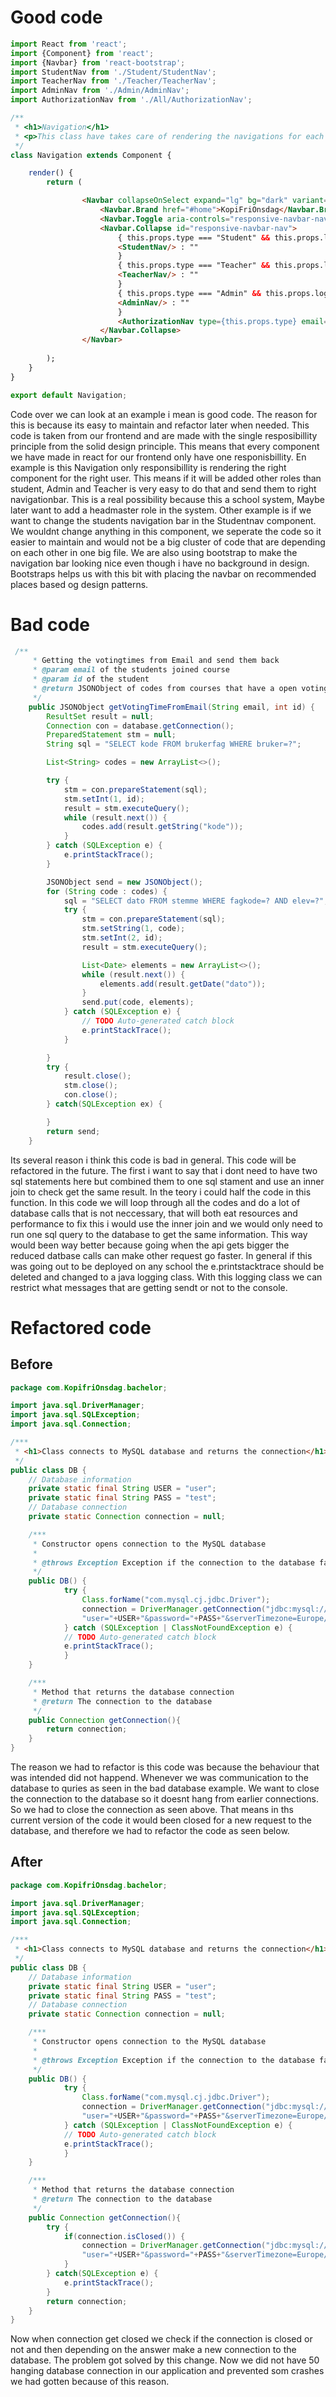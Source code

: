 # __Good code__
```js
import React from 'react';
import {Component} from 'react';
import {Navbar} from 'react-bootstrap';
import StudentNav from './Student/StudentNav';
import TeacherNav from './Teacher/TeacherNav';
import AdminNav from './Admin/AdminNav';
import AuthorizationNav from './All/AuthorizationNav';

/**
 * <h1>Navigation</h1>
 * <p>This class have takes care of rendering the navigations for each user</p>
 */
class Navigation extends Component {

    render() {
        return (
```
```html
                <Navbar collapseOnSelect expand="lg" bg="dark" variant="dark" className="justify-content-between">
                    <Navbar.Brand href="#home">KopiFriOnsdag</Navbar.Brand>
                    <Navbar.Toggle aria-controls="responsive-navbar-nav" />
                    <Navbar.Collapse id="responsive-navbar-nav">
                        { this.props.type === "Student" && this.props.loggedIn ? 
                        <StudentNav/> : ""
                        }
                        { this.props.type === "Teacher" && this.props.loggedIn ?
                        <TeacherNav/> : ""
                        }
                        { this.props.type === "Admin" && this.props.loggedIn ?
                        <AdminNav/> : ""
                        }
                        <AuthorizationNav type={this.props.type} email={this.props.email} loggedIn={this.props.loggedIn} ifTeacher={this.props.ifTeacher}/>
                    </Navbar.Collapse>
                </Navbar>
                
        );
    }
}
```
```js
export default Navigation;
```

Code over we can look at an example i mean is good code. The reason for this is because its easy to maintain and refactor later when needed. This code is taken from our frontend and are made with the single resposibillity principle from the solid design principle. This means that every component we have made in react for our frontend only have one responisbillity. En example is this Navigation only responsibillity is rendering the right component for the right user. This means if it will be added other roles than student, Admin and Teacher is very easy to do that and send them to right navigationbar. This is a real possibility because this a school system, Maybe later want to add a headmaster role in the system. Other example is if we want to change the students navigation bar in the Studentnav component. We wouldnt change anything in this component, we seperate the code so it easier to maintain and would not be a big cluster of code that are depending on each other in one big file. We are also using bootstrap to make the navigation bar looking nice even though i have no background in design. Bootstraps helps us with this bit with placing the navbar on recommended places based og design patterns.  

# __Bad code__

```java
 /**
     * Getting the votingtimes from Email and send them back 
     * @param email of the students joined course
     * @param id of the student
     * @return JSONObject of codes from courses that have a open voting
     */
    public JSONObject getVotingTimeFromEmail(String email, int id) {
        ResultSet result = null;
        Connection con = database.getConnection();
        PreparedStatement stm = null;
        String sql = "SELECT kode FROM brukerfag WHERE bruker=?";

        List<String> codes = new ArrayList<>();

        try {
            stm = con.prepareStatement(sql);
            stm.setInt(1, id);
            result = stm.executeQuery();
            while (result.next()) {
                codes.add(result.getString("kode"));
            }
        } catch (SQLException e) {
            e.printStackTrace();
        }

        JSONObject send = new JSONObject();
        for (String code : codes) {
            sql = "SELECT dato FROM stemme WHERE fagkode=? AND elev=?";
            try {
                stm = con.prepareStatement(sql);
                stm.setString(1, code);
                stm.setInt(2, id);
                result = stm.executeQuery();

                List<Date> elements = new ArrayList<>();
                while (result.next()) {
                    elements.add(result.getDate("dato"));
                }
                send.put(code, elements);
            } catch (SQLException e) {
                // TODO Auto-generated catch block
                e.printStackTrace();
            }

        }
        try {
            result.close();
            stm.close();
            con.close();
        } catch(SQLException ex) {

        }
        return send;
    }
```
Its several reason i think this code is bad in general. This code will be refactored in the future. The first i want to say that i dont need to have two sql statements here but combined them to one sql stament and use an inner join to check get the same result. In the teory i could half the code in this function. In this code we will loop through all the codes and do a lot of database calls that is not neccessary, that will both eat resources and performance to fix this i would use the inner join and we would only need to run one sql query to the database to get the same information. This way would been way better because going when the api gets bigger the reduced datbase calls can make other request go faster. In general if this was going out to be deployed on any school the e.printstacktrace should be deleted and changed to a java logging class. With this logging class we can restrict what messages that are getting sendt or not to the console.

# __Refactored code__
## Before
```java
package com.KopifriOnsdag.bachelor;

import java.sql.DriverManager;
import java.sql.SQLException;
import java.sql.Connection;

/***
 * <h1>Class connects to MySQL database and returns the connection</h1>
 */
public class DB {
    // Database information
    private static final String USER = "user";
    private static final String PASS = "test";
    // Database connection
    private static Connection connection = null;

    /***
     * Constructor opens connection to the MySQL database
     * 
     * @throws Exception Exception if the connection to the database fails
     */
    public DB() {
            try {
                Class.forName("com.mysql.cj.jdbc.Driver");
                connection = DriverManager.getConnection("jdbc:mysql://mysql:3306/db?" +
                "user="+USER+"&password="+PASS+"&serverTimezone=Europe/Oslo");
            } catch (SQLException | ClassNotFoundException e) {
            // TODO Auto-generated catch block
            e.printStackTrace();
            }
    }

    /***
     * Method that returns the database connection
     * @return The connection to the database
     */
    public Connection getConnection(){
        return connection;
    }
}
```
The reason we had to refactor is this code was because the behaviour that was intended did not happend. Whenever we was communication to the database to quries as seen in the bad database example. We want to close the connection to the database so it doesnt hang from earlier connections. So we had to close the connection as seen above. That means in ths current version of the code it would been closed for a new request to the database, and therefore we had to refactor the code as seen below.

## After
```java
package com.KopifriOnsdag.bachelor;

import java.sql.DriverManager;
import java.sql.SQLException;
import java.sql.Connection;

/***
 * <h1>Class connects to MySQL database and returns the connection</h1>
 */
public class DB {
    // Database information
    private static final String USER = "user";
    private static final String PASS = "test";
    // Database connection
    private static Connection connection = null;

    /***
     * Constructor opens connection to the MySQL database
     * 
     * @throws Exception Exception if the connection to the database fails
     */
    public DB() {
            try {
                Class.forName("com.mysql.cj.jdbc.Driver");
                connection = DriverManager.getConnection("jdbc:mysql://mysql:3306/db?" +
                "user="+USER+"&password="+PASS+"&serverTimezone=Europe/Oslo");
            } catch (SQLException | ClassNotFoundException e) {
            // TODO Auto-generated catch block
            e.printStackTrace();
            }
    }

    /***
     * Method that returns the database connection
     * @return The connection to the database
     */
    public Connection getConnection(){
        try {
            if(connection.isClosed()) {
                connection = DriverManager.getConnection("jdbc:mysql://mysql:3306/db?" +
                "user="+USER+"&password="+PASS+"&serverTimezone=Europe/Oslo");
            }
        } catch(SQLException e) {
            e.printStackTrace();
        }
        return connection;
    }
}
```
Now when connection get closed we check if the connection is closed or not and then depending on the answer make a new connection to the database. The problem got solved by this change. Now we did not have 50 hanging database connection in our application and prevented som crashes we had gotten because of this reason.